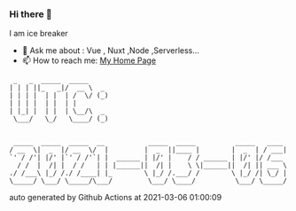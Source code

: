 ### Hi there 👋

I am ice breaker

- 💬 Ask me about : Vue , Nuxt ,Node ,Serverless...
- 📫 How to reach me: [My Home Page](https://icebreaker.top/)

```
 _   _  _____  _____     
| | | ||_   _|/  __ \  _ 
| | | |  | |  | /  \/ (_)
| | | |  | |  | |        
| |_| |  | |  | \__/\  _ 
 \___/   \_/   \____/ (_)
                         
                         
 _____  _____  _____  __           _____  _____          _____   ____ 
/ __  \|  _  |/ __  \/  |         |  _  ||____ |        |  _  | / ___|
`' / /'| |/' |`' / /'`| |  ______ | |/' |    / / ______ | |/' |/ /___ 
  / /  |  /| |  / /   | | |______||  /| |    \ \|______||  /| || ___ \
./ /___\ |_/ /./ /____| |_        \ |_/ /.___/ /        \ |_/ /| \_/ |
\_____/ \___/ \_____/\___/         \___/ \____/          \___/ \_____/
```

auto generated by Github Actions at 2021-03-06 01:00:09

